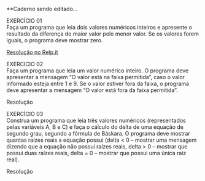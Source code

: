 
**Caderno sendo editado...

EXERCÍCIO 01   
Faça um programa que leia dois valores numéricos inteiros e apresente o resultado da diferença do maior valor pelo menor valor. Se os valores forem iguais, o programa deve mostrar zero.

[Resolução no Relp.it](https://repl.it/@Gesiane/Exercicio-01#Main.java)

EXERCICIO 02   
Faça um programa que leia um valor numérico inteiro. 
O programa deve apresentar a mensagem “O valor está na faixa permitida”, caso o valor informado esteja entre 1 e 9. Se o valor estiver fora da faixa, o programa deve apresentar a mensagem “O valor está fora da faixa permitida”.

Resolução

EXERCÍCIO 03   
Construa um programa que leia três valores numéricos (representados pelas variáveis A, B e C) e faça o cálculo do delta de uma equação de segundo grau, segundo a fórmula de Báskara. 
O programa deve mostrar quantas raízes reais a equação possui (delta < 0 – mostrar uma mensagem dizendo que a equação não possui raízes reais, delta > 0 – mostrar que possui duas raízes reais, delta = 0 – mostrar que possui uma única raiz real).

Resolução
